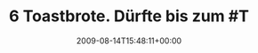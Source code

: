 ---
retweeted: false
source: <a href="http://twitter.com" rel="nofollow">Twitter Web Client</a>
entities:
  hashtags:
  - text: Twittergrillen
    indices:
    - '29'
    - '44'
  symbols: []
  user_mentions: []
  urls: []
display_text_range:
- '0'
- '59'
favorite_count: '0'
id_str: '3309693544'
truncated: false
retweet_count: '0'
id: '3309693544'
created_at: Fri Aug 14 15:48:11 +0000 2009
favorited: false
full_text: '6 Toastbrote. Dürfte bis zum #Twittergrillen durchhalten...'
lang: de
tags:
- Twittergrillen
- pesos:twitter
date: '2009-08-14T15:48:11+00:00'
src: https://twitter.com/bascht/status/3309693544
original_url: https://twitter.com/bascht/status/3309693544
type: twitter_tweet
text: '6 Toastbrote. Dürfte bis zum #Twittergrillen durchhalten...'
title: '6 Toastbrote. Dürfte bis zum #T'

---